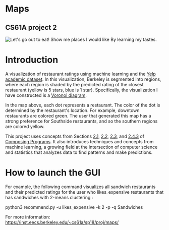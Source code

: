Maps
=============
CS61A project 2
---------------
![*Let's go out to eat!
Show me places I would like
By learning my tastes.*](http://inst.eecs.berkeley.edu/~cs61a/fa17/proj/maps/visualize/voronoi.png)

# Introduction
A visualization of restaurant ratings using machine learning and the [Yelp academic dataset](https://www.yelp.com/dataset). In this visualization, Berkeley is segmented into regions, where each region is shaded by the predicted rating of the closest restaurant (yellow is 5 stars, blue is 1 star). Specifically, the visualization I have constructed is a [Voronoi diagram](https://en.wikipedia.org/wiki/Voronoi_diagram).

In the map above, each dot represents a restaurant. The color of the dot is determined by the restaurant's location. For example, downtown restaurants are colored green. The user that generated this map has a strong preference for Southside restaurants, and so the southern regions are colored yellow.

This project uses concepts from Sections [2.1](http://composingprograms.com/pages/21-introduction.html), [2.2](http://composingprograms.com/pages/22-data-abstraction.html), [2.3](http://composingprograms.com/pages/23-sequences.html), and [2.4.3](http://composingprograms.com/pages/24-mutable-data.html#dictionaries) of [Composing Programs](http://composingprograms.com). It also introduces techniques and concepts from machine learning, a growing field at the intersection of computer science and statistics that analyzes data to find patterns and make predictions.

# How to launch the GUI

For example, the following command visualizes all sandwich restaurants and their predicted ratings for the user who likes_expensive restaurants that has sandwiches with 2-means clustering :

python3 recommend.py -u likes_expensive -k 2 -p -q Sandwiches

For more information: https://inst.eecs.berkeley.edu/~cs61a/sp18/proj/maps/


